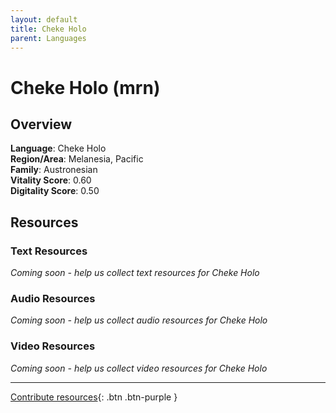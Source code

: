 ```yaml
---
layout: default
title: Cheke Holo
parent: Languages
---
```


# Cheke Holo (mrn)

## Overview

**Language**: Cheke Holo  
**Region/Area**: Melanesia, Pacific  
**Family**: Austronesian  
**Vitality Score**: 0.60  
**Digitality Score**: 0.50  

## Resources

### Text Resources
*Coming soon - help us collect text resources for Cheke Holo*

### Audio Resources
*Coming soon - help us collect audio resources for Cheke Holo*

### Video Resources
*Coming soon - help us collect video resources for Cheke Holo*

---

[Contribute resources](https://fairtrain.github.io/){: .btn .btn-purple }
